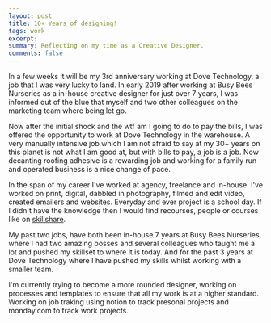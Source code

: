 ```yaml
---
layout: post
title: 10+ Years of designing!
tags: work
excerpt:
summary: Reflecting on my time as a Creative Designer.
comments: false
---
```


In a few weeks it will be my 3rd anniversary working at Dove Technology, a job that I was very lucky to land. In early 2019 after working at Busy Bees Nurseries as a in-house creative designer for just over 7 years, I was informed out of the blue that myself and two other colleagues on the marketing team where being let go.

Now after the initial shock and the wtf am I going to do to pay the bills, I was offered the opportunity to work at Dove Technology in the warehouse. A very manually intensive job which I am not afraid to say at my 30+ years on this planet is not what I am good at, but with bills to pay, a job is a job. Now decanting roofing adhesive is a rewarding job and working for a family run and operated business is a nice change of pace.  

In the span of my career I've worked at agency, freelance and in-house. I've worked on print, digital, dabbled in photography, filmed and edit video, created emailers and websites. Everyday and ever project is a school day. If I didn't have the knowledge then I would find recourses, people or courses like on [skillshare](https://share.skillshare.com/fxywx!dd990e68c2!a).

My past two jobs, have both been in-house 7 years at Busy Bees Nurseries, where I had two amazing bosses and several colleagues who taught me a lot and pushed my skillset to where it is today. And for the past 3 years at Dove Technology where I have pushed my skills whilst working with a smaller team.     

I'm currently trying to become a more rounded designer, working on processes and templates to ensure that all my work is at a higher standard. Working on job traking using notion to track presonal projects and monday.com to track work projects.
